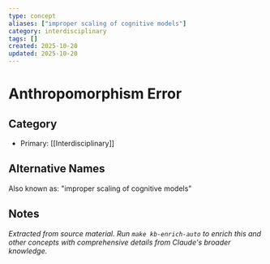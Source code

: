 ```yaml
---
type: concept
aliases: ["improper scaling of cognitive models"]
category: interdisciplinary
tags: []
created: 2025-10-20
updated: 2025-10-20
---
```


# Anthropomorphism Error

## Category

- Primary: [[Interdisciplinary]]

## Alternative Names

Also known as: "improper scaling of cognitive models"

## Notes

*Extracted from source material. Run `make kb-enrich-auto` to enrich this and other concepts with comprehensive details from Claude's broader knowledge.*
